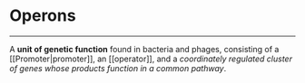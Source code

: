 # Operons
---
A **unit of genetic function** found in bacteria and phages, consisting of a [[Promoter|promoter]], an [[operator]], and a *coordinately regulated cluster of genes whose products function in a common pathway*.